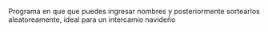 Programa en que que puedes ingresar nombres y posteriormente sortearlos aleatoreamente, ideal para un intercamio navideño
